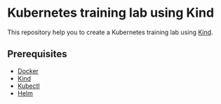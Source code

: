 # Kubernetes training lab using Kind

This repository help you to create a Kubernetes training lab using [Kind](https://kind.sigs.k8s.io/).

## Prerequisites

- [Docker](https://docs.docker.com/get-docker/)
- [Kind](https://kind.sigs.k8s.io/docs/user/quick-start/#installation)
- [Kubectl](https://kubernetes.io/docs/tasks/tools/install-kubectl/)
- [Helm](https://helm.sh/docs/intro/install/)
